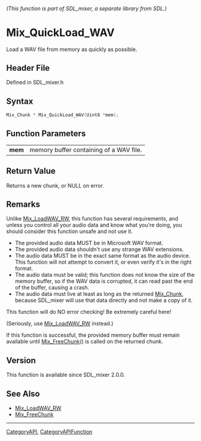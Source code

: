 ###### (This function is part of SDL_mixer, a separate library from SDL.)
# Mix_QuickLoad_WAV

Load a WAV file from memory as quickly as possible.

## Header File

Defined in SDL_mixer.h

## Syntax

```c
Mix_Chunk * Mix_QuickLoad_WAV(Uint8 *mem);

```

## Function Parameters

|             |                                         |
| ----------- | --------------------------------------- |
| **mem**     | memory buffer containing of a WAV file. |

## Return Value

Returns a new chunk, or NULL on error.

## Remarks

Unlike [Mix_LoadWAV_RW](Mix_LoadWAV_RW), this function has several
requirements, and unless you control all your audio data and know what
you're doing, you should consider this function unsafe and not use it.

- The provided audio data MUST be in Microsoft WAV format.
- The provided audio data shouldn't use any strange WAV extensions.
- The audio data MUST be in the exact same format as the audio device. This
  function will not attempt to convert it, or even verify it's in the right
  format.
- The audio data must be valid; this function does not know the size of the
  memory buffer, so if the WAV data is corrupted, it can read past the end
  of the buffer, causing a crash.
- The audio data must live at least as long as the returned
  [Mix_Chunk](Mix_Chunk), because SDL_mixer will use that data directly and
  not make a copy of it.

This function will do NO error checking! Be extremely careful here!

(Seriously, use [Mix_LoadWAV_RW](Mix_LoadWAV_RW) instead.)

If this function is successful, the provided memory buffer must remain
available until [Mix_FreeChunk](Mix_FreeChunk)() is called on the returned
chunk.

## Version

This function is available since SDL_mixer 2.0.0.

## See Also

- [Mix_LoadWAV_RW](Mix_LoadWAV_RW)
- [Mix_FreeChunk](Mix_FreeChunk)

----
[CategoryAPI](CategoryAPI), [CategoryAPIFunction](CategoryAPIFunction)

